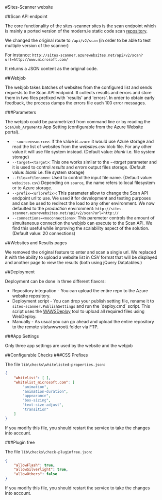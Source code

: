 #Sites-Scanner website


##Scan API endpoint

The core functionality of the sites-scanner sites is the scan endpoint which is mainly a ported version of the modern.ie static code scan [repository](https://github.com/InternetExplorer/modern.IE-static-code-scan/).

We changed the original route to `/api/v2/scan` (in order to be able to test multiple version of the scanner)

For instance: `http://sites-scanner.azurewebsites.net/api/v2/scan?url=http://www.microsoft.com/`

It returns a JSON content as the original code.

##Webjob

The webjob takes batches of websites from the configured list and sends requests to the Scan API endpoint. It collects results and errors and store them in two files prefixed with 'results' and 'errors'.
In order to obtain early feedback, the process dumps the errors file each 100 error messages.

###Parameters

The webjob could be parametrized from command line or by reading the `ScanJob_Arguments` App Setting (configurable from the Azure Website portal).

 * `--source=<source>`: If the value is  `azure` it would use Azure storage and read the list of websites from the _websites.csv_ blob file. For any other value it will use file system instead. (Default value: _blank_ i.e. file system storage)
 * `--target=<target>`: This one works similar to the _--target_ parameter and it is used to control _results_ and _errors_ output files storage.  (Default value: _blank_ i.e. file system storage)
 * `--file=<filename>`: Used to control the input file name. (Default value: `websites.csv`) Depending on `source`, the name refers to local filesystem or to Azure storage.
 * `--prefix=<urlprefix>`: This parameter allow to change the Scan API endpoint url to use. We used it for development and testing purposes and can be used to redirect the load to any other environment. We now defaulted to the _production_ environment: `http://sites-scanner.azurewebsites.net/api/v2/scan?url=http://`
 * `--connections=<noconnections>`: This paremeter controls the amount of simultaneous connection the webjob can execute to the Scan API. We find this useful while improving the scalability aspect of the solution. (Default value: 20 connections)

##Websites and Results pages

We removed the original feature to enter and scan a single url. We replaced it with the ability to upload a website list in CSV format that will be displayed  and another page to view the results (both using jQuery Datatables.)


##Deployment

Deployment can be done in three different flavors:
 * Repository integration - You can upload the entire repo to the Azure website repository.
 * Deployment script - You can drop your publish setting file, rename it to `sites-scanner.PublishSettings` and run the ´deploy.cmd´ script. This script uses the [WAWSDeploy](https://github.com/davidebbo/WAWSDeploy) tool to upload all required files using WebDeploy.
 * Manually - As usual you can go ahead and upload the entire repository to the remote site\wwwroot\ folder via FTP.

###App Settings

Only three app settings are used by the website and the webjob

##Configurable Checks
###CSS Prefixes

The file `lib\checks\whitelisted-properties.json`:

```json
{
    "whitelist": [ ],
    "whitelist_microsoft.com": [
        "animation",
        "animation-duration",
        "appearance",
        "box-sizing",
        "text-size-adjust",
        "transition"
    ]
}
```

If you modify this file, you should restart the service to take the changes into account.


###Plugin free

The file `lib\checks\check-pluginfree.json`:

```json
{
    "allowFlash": true,
    "allowSilverlight": true,
    "allowOthers": false
}
```

If you modify this file, you should restart the service to take the changes into account.
